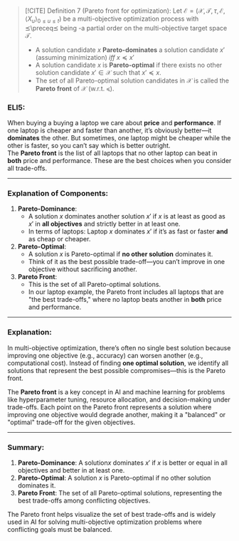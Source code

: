 
>[!CITE] Definition 7 (Pareto front for optimization):
Let $\mathcal{E} = (\mathcal{X}, \mathcal{T}, \tau, \mathcal{E}, \langle X_u \rangle_{0 \leq u \leq t})$ be a multi-objective optimization process with ⪯\preceq⪯ being -a partial order on the multi-objective target space $\mathcal{T}$.
> - A solution candidate $x$ **Pareto-dominates** a solution candidate $x'$ (assuming minimization) $iff$ $x \preceq x'$
> - A solution candidate $x$ is **Pareto-optimal** if there exists no other solution candidate $x' \in \mathcal{X}$ such that $x' \preceq x$.
> - The set of all Pareto-optimal solution candidates in $\mathcal{X}$ is called the **Pareto front** of $\mathcal{X}$ (w.r.t. $\preceq$).

### ELI5:
When buying a buying a laptop we care about **price** and **performance**. If one laptop is cheaper and faster than another, it’s obviously better—it **dominates** the other. But sometimes, one laptop might be cheaper while the other is faster, so you can’t say which is better outright.  
The **Pareto front** is the list of all laptops that no other laptop can beat in **both** price and performance. These are the best choices when you consider all trade-offs.

---

### Explanation of Components:
1. **Pareto-Dominance**:
    - A solution $x$ dominates another solution $x'$ if $x$ is at least as good as $x'$ in **all objectives** and strictly better in at least one.
    - In terms of laptops: Laptop $x$ dominates $x′$ if it’s as fast or faster **and** as cheap or cheaper.
2. **Pareto-Optimal**:
    - A solution $x$ is Pareto-optimal if **no other solution** dominates it.
    - Think of it as the best possible trade-off—you can’t improve in one objective without sacrificing another.
3. **Pareto Front**:
    - This is the set of all Pareto-optimal solutions.
    - In our laptop example, the Pareto front includes all laptops that are "the best trade-offs," where no laptop beats another in **both** price and performance.

---

### Explanation:

In multi-objective optimization, there’s often no single best solution because improving one objective (e.g., accuracy) can worsen another (e.g., computational cost). Instead of finding **one optimal solution**, we identify all solutions that represent the best possible compromises—this is the Pareto front.

The **Pareto front** is a key concept in AI and machine learning for problems like hyperparameter tuning, resource allocation, and decision-making under trade-offs. Each point on the Pareto front represents a solution where improving one objective would degrade another, making it a "balanced" or "optimal" trade-off for the given objectives.

---

### Summary:

1. **Pareto-Dominance**: A solution$x$ dominates $x'$ if $x$ is better or equal in all objectives and better in at least one.
2. **Pareto-Optimal**: A solution $x$ is Pareto-optimal if no other solution dominates it.
3. **Pareto Front**: The set of all Pareto-optimal solutions, representing the best trade-offs among conflicting objectives.

The Pareto front helps visualize the set of best trade-offs and is widely used in AI for solving multi-objective optimization problems where conflicting goals must be balanced.
